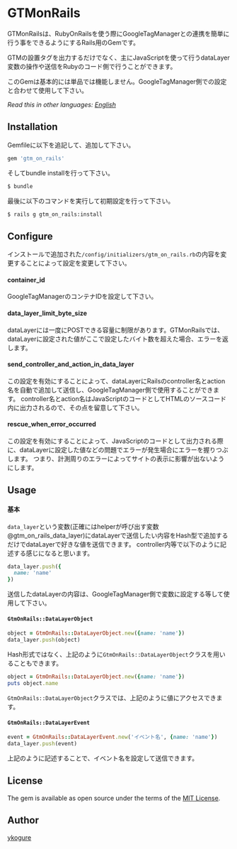 # GTMonRails
GTMonRailsは、RubyOnRailsを使う際にGoogleTagManagerとの連携を簡単に行う事をできるようにするRails用のGemです。

GTMの設置タグを出力するだけでなく、主にJavaScriptを使って行うdataLayer変数の操作や送信をRubyのコード側で行うことができます。

このGemは基本的には単品では機能しません。GoogleTagManager側での設定と合わせて使用して下さい。

*Read this in other languages: [English](README.md)*

## Installation
Gemfileに以下を追記して、追加して下さい。

```ruby
gem 'gtm_on_rails'
```

そしてbundle installを行って下さい。
```bash
$ bundle
```

最後に以下のコマンドを実行して初期設定を行って下さい。
```bash
$ rails g gtm_on_rails:install
```

## Configure
インストールで追加された`/config/initializers/gtm_on_rails.rb`の内容を変更することによって設定を変更して下さい。
#### container_id
GoogleTagManagerのコンテナIDを設定して下さい。
#### data_layer_limit_byte_size
dataLayerには一度にPOSTできる容量に制限があります。GTMonRailsでは、dataLayerに設定された値がここで設定したバイト数を超えた場合、エラーを返します。
#### send_controller_and_action_in_data_layer
この設定を有効にすることによって、dataLayerにRailsのcontroller名とaction名を自動で追加して送信し、GoogleTagManager側で使用することができます。
controller名とaction名はJavaScriptのコードとしてHTMLのソースコード内に出力されるので、その点を留意して下さい。
#### rescue_when_error_occurred
この設定を有効にすることによって、JavaScriptのコードとして出力される際に、dataLayerに設定した値などの問題でエラーが発生場合にエラーを握りつぶします。
つまり、計測周りのエラーによってサイトの表示に影響が出ないようにします。

## Usage
#### 基本
`data_layer`という変数(正確にはhelperが呼び出す変数@gtm_on_rails_data_layer)にdataLayerで送信したい内容をHash型で追加するだけでdataLayerで好きな値を送信できます。
controller内等で以下のように記述する感じになると思います。

```ruby
data_layer.push({
  name: 'name'
})
```

送信したdataLayerの内容は、GoogleTagManager側で変数に設定する等して使用して下さい。

#### `GtmOnRails::DataLayerObject`
```ruby
object = GtmOnRails::DataLayerObject.new({name: 'name'})
data_layer.push(object)
```
Hash形式ではなく、上記のように`GtmOnRails::DataLayerObject`クラスを用いることもできます。

```ruby
object = GtmOnRails::DataLayerObject.new({name: 'name'})
puts object.name
```
`GtmOnRails::DataLayerObject`クラスでは、上記のように値にアクセスできます。


#### `GtmOnRails::DataLayerEvent`
```ruby
event = GtmOnRails::DataLayerEvent.new('イベント名', {name: 'name'})
data_layer.push(event)
```
上記のように記述することで、イベント名を設定して送信できます。


## License
The gem is available as open source under the terms of the [MIT License](http://opensource.org/licenses/MIT).

## Author
[ykogure](https://github.com/ykogure)
